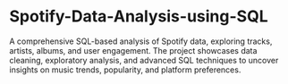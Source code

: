 # Spotify-Data-Analysis-using-SQL
A comprehensive SQL-based analysis of Spotify data, exploring tracks, artists, albums, and user engagement. The project showcases data cleaning, exploratory analysis, and advanced SQL techniques to uncover insights on music trends, popularity, and platform preferences.

